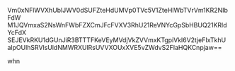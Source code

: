 Vm0xNFlWVXhUblJWV0dSUFZteHdUMVp0TVc5V1ZteHlWbTVrVm1KR2NIbFdW
M1JQVmxaS2NsWnFWbFZXCmJFcFVXV3RhU21ReVNYcGpSbHBUQ21KRldYcFdX
SEJEVkRKU1dGUnJiR3BTTTFKeVEyMVdjVkZVVmxKTgpiVkl6V2tjeFIxTkhU
alpOUlhSRVlsUldNMWRXUlRsUVVXOUxXVE5vZWdvS2FIaHQKCnpjaw==

whn